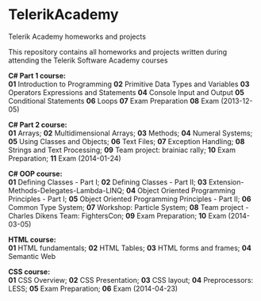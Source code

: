 TelerikAcademy
==============

Telerik Academy homeworks and projects

This repository contains all homeworks and projects written during attending the Telerik Software Academy courses

<strong>C# Part 1 course:</strong><br/>
<b>01</b> Introduction to Programming
<b>02</b> Primitive Data Types and Variables
<b>03</b> Operators Expressions and Statements
<b>04</b> Console Input and Output
<b>05</b> Conditional Statements
<b>06</b> Loops
<b>07</b> Exam Preparation
<b>08</b> Exam (2013-12-05)

<strong>C# Part 2 course:</strong><br/>
<b>01</b> Arrays;
<b>02</b> Multidimensional Arrays;
<b>03</b> Methods;
<b>04</b> Numeral Systems;
<b>05</b> Using Classes and Objects;
<b>06</b> Text Files;
<b>07</b> Exception Handling;
<b>08</b> Strings and Text Processing;
<b>09</b> Team project: brainiac rally;
<b>10</b> Exam Preparation;
<b>11</b> Exam (2014-01-24)

<strong>C# OOP course:</strong><br/>
<b>01</b> Defining Classes - Part I;
<b>02</b> Defining Classes - Part II;
<b>03</b> Extension-Methods-Delegates-Lambda-LINQ;
<b>04</b> Object Oriented Programming Principles - Part I;
<b>05</b> Object Oriented Programming Principles - Part II;
<b>06</b> Common Type System;
<b>07</b> Workshop: Particle System;
<b>08</b> Team project - Charles Dikens Team: FightersCon;
<b>09</b> Exam Preparation;
<b>10</b> Exam (2014-03-05)

<strong>HTML course:</strong><br/>
<b>01</b> HTML fundamentals;
<b>02</b> HTML Tables;
<b>03</b> HTML forms and frames;
<b>04</b> Semantic Web

<strong>CSS course:</strong><br/>
<b>01</b> CSS Overview;
<b>02</b> CSS Presentation;
<b>03</b> CSS layout;
<b>04</b> Preprocessors: LESS;
<b>05</b> Exam Preparation;
<b>06</b> Exam (2014-04-23)

